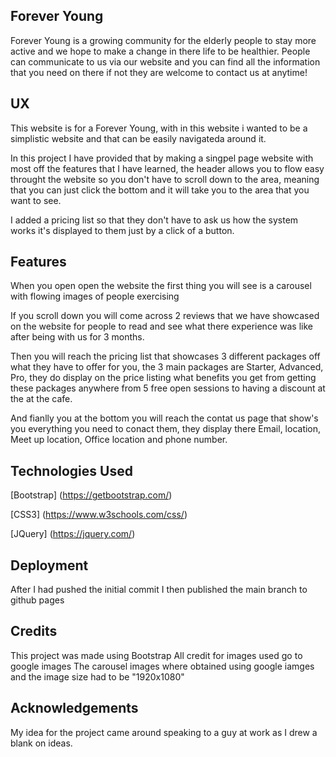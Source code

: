 <h2>Forever Young</h2>
<p>Forever Young is a growing community for the elderly people to stay more active and we hope to make a change in there life to be healthier.
People can communicate to us via our website and you can find all the information that you need on there if not they are welcome to contact us at anytime!</p>

<h2>UX</h2>
This website is for a Forever Young, with in this website i wanted to be a simplistic website and that can be easily navigateda around it.

In this project I have provided that by making a singpel page website with most off the features that I have learned, the header allows you to flow easy throught the website
so you don't have to scroll down to the area, meaning that you can just click the bottom and it will take you to the area that you want to see.

I added a pricing list so that they don't have to ask us how the system works it's displayed to them just by a click of a button.

<h2>Features</h2>
When you open open the website the first thing you will see is a carousel with flowing images of people exercising

If you scroll down you will come across 2 reviews that we have showcased on the website for people to read and see what there experience was like after being with us for 3 months.

Then you will reach the pricing list that showcases 3 different packages off what they have to offer for you, the 3 main packages are Starter, Advanced, Pro, they do display on the price listing what benefits you get from getting these packages anywhere from 5 free open sessions to having a discount at the at the cafe.

And fianlly you at the bottom you will reach the contat us page that show's you everything you need to conact them, they display there Email, location, Meet up location, Office location and phone number.

<h2>Technologies Used</h2>

[Bootstrap] (https://getbootstrap.com/)

[CSS3] (https://www.w3schools.com/css/)

[JQuery] (https://jquery.com/)

<h2>Deployment</h2>
After I had pushed the initial commit I then published the main branch to github pages

<h2>Credits</h2>
This project was made using Bootstrap
All credit for images used go to google images
The carousel images where obtained using google iamges and the image size had to be "1920x1080"

<h2>Acknowledgements</h2>
My idea for the project came around speaking to a guy at work as I drew a blank on ideas.